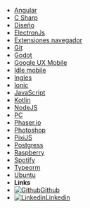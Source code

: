 - [Angular](Apuntes/Angular.md)
- [C Sharp](Apuntes/CSharp.md)
- [Diseño](Apuntes/Disenyo.md)
- [ElectronJs](Apuntes/ElectronJs.md)
- [Extensiones navegador](Apuntes/Extensiones_navegador.md)
- [Git](Apuntes/Git.md)
- [Godot](Apuntes/Godot.md)
- [Google UX Mobile](Apuntes/GoogleBooksUX.md)
- [Idle mobile](Apuntes/Idle_mobile.md)
- [Ingles](Apuntes/Ingles.md)
- [Ionic](Apuntes/Ionic.md)
- [JavaScript](Apuntes/JS.md)
- [Kotlin](Apuntes/Kotlin.md)
- [NodeJS](Apuntes/NodeJS.md)
- [PC](Apuntes/PC.md)
- [Phaser.io](Apuntes/Phaser.io.md)
- [Photoshop](Apuntes/Photoshop.md)
- [PixiJS](Apuntes/PixiJS.md)
- [Postgress](Apuntes/Postgress.md)
- [Raspberry](Apuntes/RaspBerry.md)
- [Spotify](Apuntes/Spotify.md)
- [Typeorm](Apuntes/Typeorm.md)
- [Ubuntu](Apuntes/Ubuntu.md)
- **Links**
- [![Github](https://icongram.jgog.in/simple/github.svg?color=808080&size=16)Github](https://github.com/llius123)
- [![Linkedin](https://icongram.jgog.in/simple/linkedin.svg?colored&size=16)Linkedin](https://es.linkedin.com/in/jesusberisanu%C3%B1ez)